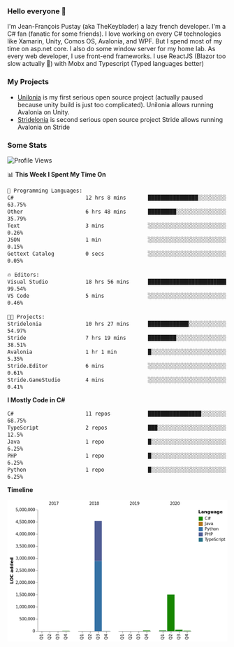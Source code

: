 ### Hello everyone 👋

I'm Jean-François Pustay (aka TheKeyblader) a lazy french developer. I'm a C# fan (fanatic for some friends). I love working on every C# technologies like Xamarin, Unity, Comos OS, Avalonia, and WPF.  But I spend most of my time on asp.net core. I also do some window server for my home lab. As every web developer, I use front-end frameworks. I use ReactJS (Blazor too slow actually 🙂) with Mobx and Typescript (Typed languages better)

### My Projects

* [Unilonia](https://github.com/TheKeyblader/Unilonia) is my first serious open source project (actually paused because unity build is just too complicated).
  Unilonia allows running Avalonia on Unity.
* [Stridelonia](https://github.com/TheKeyblader/Stridelonia) is second serious open source project
  Stride allows running Avalonia on Stride
  
### Some Stats

<!--START_SECTION:waka-->
![Profile Views](http://img.shields.io/badge/Profile%20Views-0-blue)

📊 **This Week I Spent My Time On** 

```text
💬 Programming Languages: 
C#                       12 hrs 8 mins       ████████████████░░░░░░░░░   63.75% 
Other                    6 hrs 48 mins       █████████░░░░░░░░░░░░░░░░   35.79% 
Text                     3 mins              ░░░░░░░░░░░░░░░░░░░░░░░░░   0.26% 
JSON                     1 min               ░░░░░░░░░░░░░░░░░░░░░░░░░   0.15% 
Gettext Catalog          0 secs              ░░░░░░░░░░░░░░░░░░░░░░░░░   0.05%

🔥 Editors: 
Visual Studio            18 hrs 56 mins      █████████████████████████   99.54% 
VS Code                  5 mins              ░░░░░░░░░░░░░░░░░░░░░░░░░   0.46%

🐱‍💻 Projects: 
Stridelonia              10 hrs 27 mins      █████████████░░░░░░░░░░░░   54.97% 
Stride                   7 hrs 19 mins       █████████░░░░░░░░░░░░░░░░   38.51% 
Avalonia                 1 hr 1 min          █░░░░░░░░░░░░░░░░░░░░░░░░   5.35% 
Stride.Editor            6 mins              ░░░░░░░░░░░░░░░░░░░░░░░░░   0.61% 
Stride.GameStudio        4 mins              ░░░░░░░░░░░░░░░░░░░░░░░░░   0.41%

```

**I Mostly Code in C#** 

```text
C#                       11 repos            █████████████████░░░░░░░░   68.75% 
TypeScript               2 repos             ███░░░░░░░░░░░░░░░░░░░░░░   12.5% 
Java                     1 repo              █░░░░░░░░░░░░░░░░░░░░░░░░   6.25% 
PHP                      1 repo              █░░░░░░░░░░░░░░░░░░░░░░░░   6.25% 
Python                   1 repo              █░░░░░░░░░░░░░░░░░░░░░░░░   6.25%

```


**Timeline**

![Chart not found](https://raw.githubusercontent.com/TheKeyblader/TheKeyblader/master/charts/bar_graph.png) 


<!--END_SECTION:waka-->

<!--
**TheKeyblader/TheKeyblader** is a ✨ _special_ ✨ repository because its `README.md` (this file) appears on your GitHub profile.

Here are some ideas to get you started:

- 🔭 I’m currently working on ...
- 🌱 I’m currently learning ...
- 👯 I’m looking to collaborate on ...
- 🤔 I’m looking for help with ...
- 💬 Ask me about ...
- 📫 How to reach me: ...
- 😄 Pronouns: ...
- ⚡ Fun fact: ...
-->
